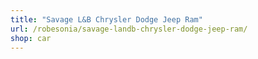 ```yaml
---
title: "Savage L&B Chrysler Dodge Jeep Ram"
url: /robesonia/savage-landb-chrysler-dodge-jeep-ram/
shop: car
---
```

